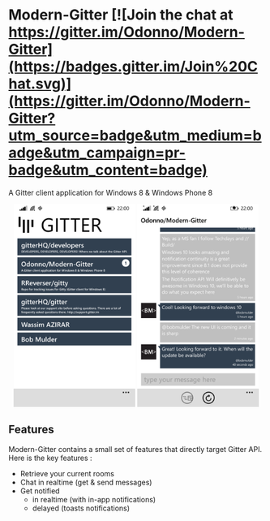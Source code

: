 # Modern-Gitter [![Join the chat at https://gitter.im/Odonno/Modern-Gitter](https://badges.gitter.im/Join%20Chat.svg)](https://gitter.im/Odonno/Modern-Gitter?utm_source=badge&utm_medium=badge&utm_campaign=pr-badge&utm_content=badge)

A Gitter client application for Windows 8 &amp; Windows Phone 8

<center>
<img src="/images/modern-gitter-home.png"  height="400" />
<img src="/images/modern-gitter-room.png"  height="400" />
</center>

## Features

Modern-Gitter contains a small set of features that directly target Gitter API. Here is the key features :

* Retrieve your current rooms
* Chat in realtime (get & send messages)
* Get notified
	* in realtime (with in-app notifications)
	* delayed (toasts notifications)